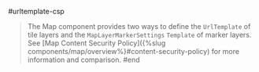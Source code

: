 #urltemplate-csp
> The Map component provides two ways to define the `UrlTemplate` of tile layers and the `MapLayerMarkerSettings` `Template` of marker layers. See [Map Content Security Policy]({%slug components/map/overview%}#content-security-policy) for more information and comparison.
#end
